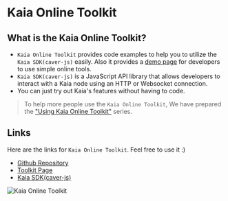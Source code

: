 # Kaia Online Toolkit

## What is the Kaia Online Toolkit? <a id="what-is-the-klaytn-online-toolkit"></a>

* `Kaia Online Toolkit` provides code examples to help you to utilize the `Kaia SDK(caver-js)` easily. Also it provides a [demo page](https://toolkit.klaytn.foundation) for developers to use simple online tools.
* `Kaia SDK(caver-js)` is a JavaScript API library that allows developers to interact with a Kaia node using an HTTP or Websocket connection.
* You can just try out Kaia's features without having to code.

> To help more people use the `Kaia Online Toolkit`, We have prepared the ["Using Kaia Online Toolkit"](https://medium.com/klaytn/using-klaytn-online-toolkit-1-multisig-60399a0b0278) series.

## Links <a id="links"></a>
Here are the links for `Kaia Online Toolkit`. Feel free to use it :)
* [Github Repository](https://github.com/klaytn/klaytn-online-toolkit)
* [Toolkit Page](https://toolkit.klaytn.foundation)
* [Kaia SDK(caver-js)](../../references/sdk/caver-js/caver-js.md)

![Kaia Online Toolkit](/img/build/tools/klaytn-online-toolkit.png)
